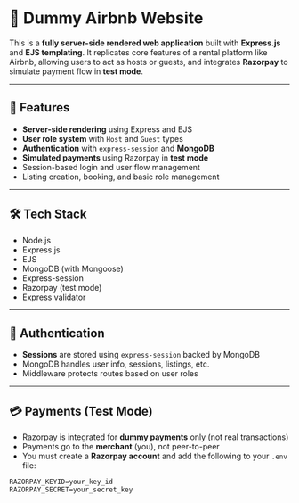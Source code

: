 # 🏡 Dummy Airbnb Website

This is a **fully server-side rendered web application** built with **Express.js** and **EJS templating**. It replicates core features of a rental platform like Airbnb, allowing users to act as hosts or guests, and integrates **Razorpay** to simulate payment flow in **test mode**.

---

## 🚀 Features

- **Server-side rendering** using Express and EJS  
- **User role system** with `Host` and `Guest` types  
- **Authentication** with `express-session` and **MongoDB**  
- **Simulated payments** using Razorpay in **test mode**  
- Session-based login and user flow management  
- Listing creation, booking, and basic role management  

---

## 🛠 Tech Stack

- Node.js  
- Express.js  
- EJS  
- MongoDB (with Mongoose)  
- Express-session  
- Razorpay (test mode)
- Express validator

---

## 🔐 Authentication

- **Sessions** are stored using `express-session` backed by MongoDB  
- MongoDB handles user info, sessions, listings, etc.  
- Middleware protects routes based on user roles  

---

## 💳 Payments (Test Mode)

- Razorpay is integrated for **dummy payments** only (not real transactions)
- Payments go to the **merchant** (you), not peer-to-peer  
- You must create a **Razorpay account** and add the following to your `.env` file:

```env
RAZORPAY_KEYID=your_key_id
RAZORPAY_SECRET=your_secret_key
